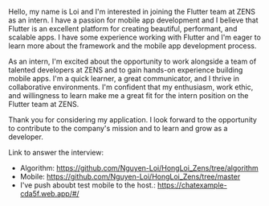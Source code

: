 Hello, my name is Loi and I'm interested in joining the Flutter team at ZENS as an intern. I have a passion for mobile app development and I believe that Flutter is an excellent platform for creating beautiful, performant, and scalable apps. I have some experience working with Flutter and I'm eager to learn more about the framework and the mobile app development process.

As an intern, I'm excited about the opportunity to work alongside a team of talented developers at ZENS and to gain hands-on experience building mobile apps. I'm a quick learner, a great communicator, and I thrive in collaborative environments. I'm confident that my enthusiasm, work ethic, and willingness to learn make me a great fit for the intern position on the Flutter team at ZENS.

Thank you for considering my application. I look forward to the opportunity to contribute to the company's mission and to learn and grow as a developer.

Link to answer the interview: 
- Algorithm: https://github.com/Nguyen-Loi/HongLoi_Zens/tree/algorithm
- Mobile: https://github.com/Nguyen-Loi/HongLoi_Zens/tree/master
- I've push aboubt test mobile to the host.: https://chatexample-cda5f.web.app/#/
